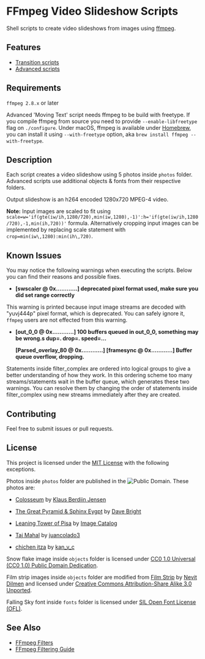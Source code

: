 # FFmpeg Video Slideshow Scripts

Shell scripts to create video slideshows from images using [ffmpeg](https://www.ffmpeg.org/).


## Features
- [Transition scripts](transition_scripts) 
- [Advanced scripts](advanced_scripts)


## Requirements

`ffmpeg 2.8.x` or later

Advanced 'Moving Text' script needs ffmpeg to be build with freetype. If you compile ffmpeg from source you need to provide `--enable-libfreetype` flag on `./configure`. Under macOS, ffmpeg is available under [Homebrew](https://brew.sh/), you can install it using `--with-freetype` option, aka `brew install ffmpeg --with-freetype`.


## Description

Each script creates a video slideshow using 5 photos inside `photos` folder. Advanced scripts use additional objects & fonts from their respective folders.

Output slideshow is an h264 encoded 1280x720 MPEG-4 video.

**Note:** Input images are scaled to fit using `scale=w='if(gte(iw/ih,1280/720),min(iw,1280),-1)':h='if(gte(iw/ih,1280/720),-1,min(ih,720))'` formula. Alternatively cropping input images can be implemented by replacing scale statement with `crop=min(iw\,1280):min(ih\,720)`.


## Known Issues

You may notice the following warnings when executing the scripts. Below you can find their reasons and possible fixes.

- **[swscaler @ 0x............] deprecated pixel format used, make sure you did set range correctly**

This warning is printed because input image streams are decoded with "yuvj444p" pixel format, which is deprecated. You can safely ignore it, `ffmpeg` users are not effected from this warning.

- **[out_0_0 @ 0x............] 100 buffers queued in out_0_0, something may be wrong.s dup=. drop=. speed=...**

  **[Parsed_overlay_80 @ 0x............] [framesync @ 0x............] Buffer queue overflow, dropping.**

Statements inside filter_complex are ordered into logical groups to give a better understanding of how they work. In this ordering scheme too many streams/statements wait in the buffer queue, which generates these two warnings. You can resolve them by changing the order of statements inside filter_complex using new streams immediately after they are created.


## Contributing

Feel free to submit issues or pull requests.


## License
This project is licensed under the [MIT License](https://opensource.org/licenses/MIT) with the following exceptions.

Photos inside `photos` folder are published in the ![Public Domain](https://upload.wikimedia.org/wikipedia/commons/thumb/8/84/Public_Domain_Mark_button.svg/88px-Public_Domain_Mark_button.svg.png "Public Domain"). These photos are:

- [Colosseum](https://www.flickr.com/photos/134331036@N08/35674227104/) by [Klaus Berdiin Jensen](https://www.flickr.com/photos/134331036@N08/)

- [The Great Pyramid & Sphinx Eygpt](https://www.flickr.com/photos/130817154@N04/24211972286/) by [Dave Bright](https://www.flickr.com/photos/130817154@N04/)

- [Leaning Tower of Pisa](https://www.flickr.com/photos/image-catalog/19897194376/) by [Image Catalog](https://www.flickr.com/photos/image-catalog/)

- [Taj Mahal](https://www.flickr.com/photos/149013784@N08/32862668233/) by [juancolado3](https://www.flickr.com/photos/149013784@N08/)

- [chichen itza](https://www.flickr.com/photos/kanvc/15398655930/) by [kan_v_c](https://www.flickr.com/photos/kanvc/)

Snow flake image inside `objects` folder is licensed under [CC0 1.0 Universal (CC0 1.0) Public Domain Dedication](https://creativecommons.org/publicdomain/zero/1.0/).

Film strip images inside `objects` folder are modified from [Film Strip](https://commons.wikimedia.org/wiki/File:Film_strip.svg) by [Nevit Dilmen](https://commons.wikimedia.org/wiki/User:Nevit) and licensed under [Creative Commons Attribution-Share Alike 3.0 Unported](https://creativecommons.org/licenses/by-sa/3.0/deed.en).

Falling Sky font inside `fonts` folder is licensed under [SIL Open Font License (OFL)](https://opensource.org/licenses/OFL-1.1).

## See Also

- [FFmpeg Filters](https://ffmpeg.org/ffmpeg-filters.html)
- [FFmpeg Filtering Guide](https://trac.ffmpeg.org/wiki/FilteringGuide)